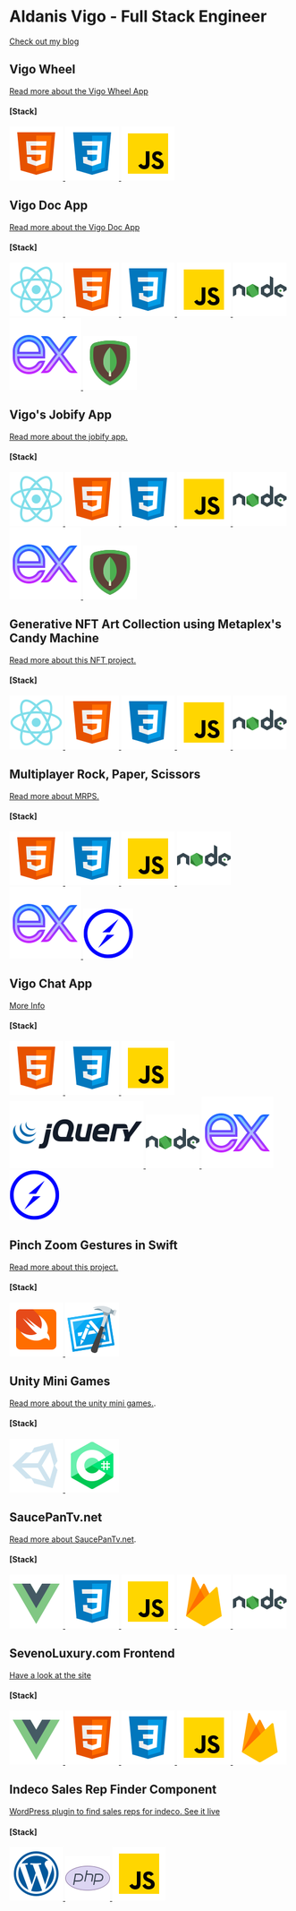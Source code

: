 # Aldanis Vigo - Full Stack Engineer

[Check out my blog](https://aldanisvigo.com)
## Vigo Wheel
[Read more about the Vigo Wheel App](https://github.com/AldanisVigo/VigosWheel)
#### [Stack]
<!-- ![HTML 5](./html5.svg) -->
<a title="HTML 5" href="https://dev.w3.org/html5/spec-LC/">
    <img src="./html5.svg">
</a>
<a title="CSS 3" href="https://www.w3.org/Style/CSS/Overview.en.html">
    <img src="./css3.svg">
</a>
<a title="Javascript" href="https://developer.mozilla.org/en-US/docs/Web/JavaScript">
    <img src="./js.svg">
</a>

## Vigo Doc App
[Read more about the Vigo Doc App](https://github.com/AldanisVigo/VigoDoc.git)
#### [Stack]
<a title="React.js" href="https://reactjs.org/">
    <img src="./react.svg">
</a>
<a title="HTML 5" href="https://dev.w3.org/html5/spec-LC/">
    <img src="./html5.svg">
</a>
<a title="CSS 3" href="https://www.w3.org/Style/CSS/Overview.en.html">
    <img src="./css3.svg">
</a>
<a title="Javascript" href="https://developer.mozilla.org/en-US/docs/Web/JavaScript">
    <img src="./js.svg">
</a>
<a title="Node.js" href="https://nodejs.org/en/">
    <img src="./nodejs.svg">
</a>
<a title="Node.js" href="https://expressjs.com/">
    <img src="./express.svg">
</a>
<a title="MongoDB" href="https://www.mongodb.com/">
    <img src="./mongodb.svg">
</a>

## Vigo's Jobify App
[Read more about the jobify app.](https://hookup.express/index.php/2022/09/03/jobify-project/)
#### [Stack]
<a title="React.js" href="https://reactjs.org/">
    <img src="./react.svg">
</a>
<a title="HTML 5" href="https://dev.w3.org/html5/spec-LC/">
    <img src="./html5.svg">
</a>
<a title="CSS 3" href="https://www.w3.org/Style/CSS/Overview.en.html">
    <img src="./css3.svg">
</a>
<a title="Javascript" href="https://developer.mozilla.org/en-US/docs/Web/JavaScript">
    <img src="./js.svg">
</a>
<a title="Node.js" href="https://nodejs.org/en/">
    <img src="./nodejs.svg">
</a>
<a title="Node.js" href="https://expressjs.com/">
    <img src="./express.svg">
</a>
<a title="MongoDB" href="https://www.mongodb.com/">
    <img src="./mongodb.svg">
</a>

## Generative NFT Art Collection using Metaplex's Candy Machine
[Read more about this NFT project.](https://aldanisvigo.com/index.php/2022/07/22/generative-art-nft-collection-on-the-solana-blockchain-using-metaplexs-candy-machine-v2/)
#### [Stack]
<a title="React.js" href="https://reactjs.org/">
    <img src="./react.svg">
</a>
<a title="HTML 5" href="https://dev.w3.org/html5/spec-LC/">
    <img src="./html5.svg">
</a>
<a title="CSS 3" href="https://www.w3.org/Style/CSS/Overview.en.html">
    <img src="./css3.svg">
</a>
<a title="Javascript" href="https://developer.mozilla.org/en-US/docs/Web/JavaScript">
    <img src="./js.svg">
</a>
<a title="Node.js" href="https://nodejs.org/en/">
    <img src="./nodejs.svg">
</a>


## Multiplayer Rock, Paper, Scissors
[Read more about MRPS.](https://aldanisvigo.com/index.php/2022/09/04/socket-io-rock-paper-scissors/)
#### [Stack]
<a title="HTML 5" href="https://dev.w3.org/html5/spec-LC/">
    <img src="./html5.svg">
</a>
<a title="CSS 3" href="https://www.w3.org/Style/CSS/Overview.en.html">
    <img src="./css3.svg">
</a>
<a title="Javascript" href="https://developer.mozilla.org/en-US/docs/Web/JavaScript">
    <img src="./js.svg">
</a>
<a title="Node.js" href="https://nodejs.org/en/">
    <img src="./nodejs.svg">
</a>
<a title="Express.js" href="https://expressjs.com/">
    <img src="./express.svg">
</a>
<a title="Socket.IO" href="https://socket.io/">
    <img src="./socketio.svg">
</a>


## Vigo Chat App
[More Info](https://aldanisvigo.com/index.php/vigochat/)
#### [Stack]
<a title="HTML 5" href="https://dev.w3.org/html5/spec-LC/">
    <img src="./html5.svg">
</a>
<a title="CSS 3" href="https://www.w3.org/Style/CSS/Overview.en.html">
    <img src="./css3.svg">
</a>
<a title="Javascript" href="https://developer.mozilla.org/en-US/docs/Web/JavaScript">
    <img src="./js.svg">
</a>
<a title="jQuery" href="https://jquery.com/">
    <img src="./jquery.svg">
</a>
<a title="Node.js" href="https://nodejs.org/en/">
    <img src="./nodejs.svg">
</a>
<a title="Express.js" href="https://expressjs.com/">
    <img src="./express.svg">
</a>
<a title="Socket.IO" href="https://socket.io/">
    <img src="./socketio.svg">
</a>

## Pinch Zoom Gestures in Swift
[Read more about this project.](https://aldanisvigo.com/index.php/swiftui-pinch-zoom-gestures/)
#### [Stack]
<a title="Swift" href="https://www.swift.org/">
    <img src="./swift.svg">
</a>
<a title="XCode" href="https://developer.apple.com/xcode/">
    <img src="./xcode.svg">
</a>

## Unity Mini Games 
[Read more about the unity mini games.](https://aldanisvigo.com/index.php/simple-unity-games/).
#### [Stack]
<a title="Unity" href="https://unity.com/">
    <img src="./unity.svg">
</a>
<a title="C#" href="https://learn.microsoft.com/en-us/dotnet/csharp/">
    <img src="./csharp.svg">
</a>

## SaucePanTv.net
[Read more about SaucePanTv.net](https://aldanisvigo.com/index.php/saucepantv-net/).
#### [Stack]
<a title="VueJs" href="https://vuejs.org/">
    <img src="./vue.svg">
</a>
<a title="CSS 3" href="https://www.w3.org/Style/CSS/Overview.en.html">
    <img src="./css3.svg">
</a>
<a title="Javascript" href="https://developer.mozilla.org/en-US/docs/Web/JavaScript">
    <img src="./js.svg">
</a>
<a title="Firebase" href="https://firebase.google.com/">
    <img src="./firebase.svg">
</a>
<a title="Node.js" href="https://nodejs.org/en/">
    <img src="./nodejs.svg">
</a>

## SevenoLuxury.com Frontend
[Have a look at the site](https://sevenoluxury.com)
#### [Stack]
<a title="VueJs" href="https://vuejs.org/">
    <img src="./vue.svg">
</a>
<a title="HTML 5" href="https://dev.w3.org/html5/spec-LC/">
    <img src="./html5.svg">
</a>
<a title="CSS 3" href="https://www.w3.org/Style/CSS/Overview.en.html">
    <img src="./css3.svg">
</a>
<a title="Javascript" href="https://developer.mozilla.org/en-US/docs/Web/JavaScript">
    <img src="./js.svg">
</a>
<a title="Firebase" href="https://firebase.google.com/">
    <img src="./firebase.svg">
</a>

## Indeco Sales Rep Finder Component
[WordPress plugin to find sales reps for indeco. See it live](https://indecosales.com/find-my-rep/)
#### [Stack]
<a title="WordPress" href="https://wordpress.com/">
    <img src="./wordpress.svg">
</a>
<a title="PHP" href="https://www.php.net/">
    <img src="./php.svg">
</a>
<a title="Javascript" href="https://developer.mozilla.org/en-US/docs/Web/JavaScript">
    <img src="./js.svg">
</a>



